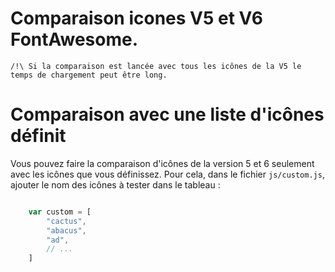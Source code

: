 # Comparaison icones V5 et V6 FontAwesome.

    /!\ Si la comparaison est lancée avec tous les icônes de la V5 le temps de chargement peut être long.


# Comparaison avec une liste d'icônes définit

Vous pouvez faire la comparaison d'icônes de la version 5 et 6 seulement avec les icônes que vous définissez.
Pour cela, dans le fichier `js/custom.js`, ajouter le nom des icônes à tester dans le tableau :

```javascript

    var custom = [
        "cactus",
        "abacus",
        "ad",
        // ...
    ]

```